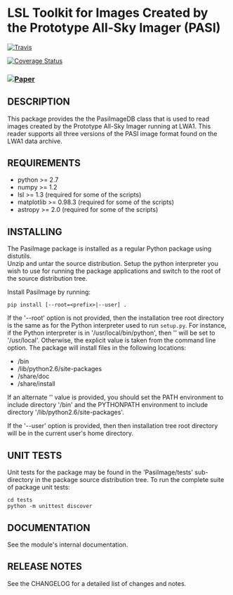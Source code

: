 LSL Toolkit for Images Created by the Prototype All-Sky Imager (PASI)
=====================================================================

[![Travis](https://travis-ci.org/lwa-project/pasi_image.svg?branch=master)](https://travis-ci.org/lwa-project/pasi_image.svg?branch=master)

[![Coverage Status](https://coveralls.io/repos/github/lwa-project/pasi_image/badge.svg?branch=master)](https://coveralls.io/github/lwa-project/pasi_image?branch=master)

### [![Paper](https://img.shields.io/badge/arXiv-1503.05150-blue.svg)](https://arxiv.org/abs/1503.05150)

DESCRIPTION
-----------
This package provides the the PasiImageDB class that is used to
read images created by the Prototype All-Sky Imager running at 
LWA1.  This reader supports all three versions of the PASI image
format found on the LWA1 data archive.

REQUIREMENTS
------------
  * python >= 2.7
  * numpy >= 1.2
  * lsl >= 1.3 (required for some of the scripts)
  * matplotlib >= 0.98.3 (required for some of the scripts)
  * astropy >= 2.0 (required for some of the scripts)

INSTALLING
----------
The PasiImage package is installed as a regular Python package using distutils.  
Unzip and untar the source distribution. Setup the python interpreter you 
wish to use for running the package applications and switch to the root of 
the source distribution tree.

Install PasiImage by running:
    
    pip install [--root=<prefix>|--user] .

If the '--root' option is not provided, then the installation tree root directory 
is the same as for the Python interpreter used to run `setup.py`.  For instance, 
if the Python interpreter is in '/usr/local/bin/python', then '<prefix>' will be 
set to '/usr/local'.  Otherwise, the explicit <prefix> value is taken from the 
command line option.  The package will install files in the following locations:
 * <prefix>/bin
 * <prefix>/lib/python2.6/site-packages
 * <prefix>/share/doc
 * <prefix>/share/install

If an alternate '<prefix>' value is provided, you should set the PATH environment 
to include directory '<prefix>/bin' and the PYTHONPATH environment to include 
directory '<prefix>/lib/python2.6/site-packages'.

If the '--user' option is provided, then then installation tree root directory will 
be in the current user's home directory.

UNIT TESTS
----------
Unit tests for the package may be found in the 'PasiImage/tests' sub-directory in 
the package source distribution tree.  To run the complete suite of package unit 
tests:

    cd tests
    python -m unittest discover

DOCUMENTATION
-------------
See the module's internal documentation.

RELEASE NOTES
-------------
See the CHANGELOG for a detailed list of changes and notes.
